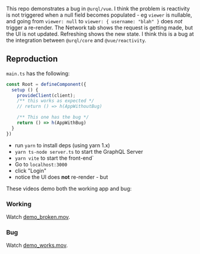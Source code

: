 This repo demonstrates a bug in `@urql/vue`. I think the problem is reactivity is not triggered when a null field becomes populated - eg `viewer` is nullable, and going from `viewer: null` to `viewer: { username: "blah" }` does *not* trigger a re-render. The Network tab shows the request is getting made, but the UI is not updated. Refreshing shows the new state. I think this is a bug at the integration between `@urql/core` and `@vue/reactivity`.

## Reproduction

`main.ts` has the following:

```ts
const Root = defineComponent({
  setup () {
    provideClient(client);
    /** this works as expected */
    // return () => h(AppWithoutBug)

    /** This one has the bug */
    return () => h(AppWithBug)
  }
})
```

- run `yarn` to install deps (using yarn 1.x)
- `yarn ts-node server.ts` to start the GraphQL Server
- `yarn vite` to start the front-end`
- Go to `localhost:3000` 
- click "Login"
- notice the UI does **not** re-render - but 

These videos demo both the working app and bug:

### Working 

Watch [demo_broken.mov](https://github.com/lmiller1990/urql-vue-bug/blob/main/demo_broken.mov).

### Bug

Watch [demo_works.mov](https://github.com/lmiller1990/urql-vue-bug/blob/main/demo_works.mov).
